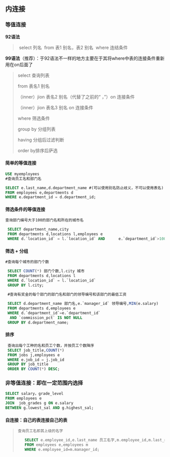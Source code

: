 ## 内连接

### 等值连接

**92语法**

> ​	select 列名
> ​	from 表1 别名，表2 别名
> ​	where 连结条件 

**99语法**（推荐）：于92语法不一样的地方主要在于其将where中表的连接条件重新用在on后面了

> select 查询列表
>
> from 表名1 别名
>
> （inner）jion 表名2 别名（代替了之前的“  ，”）on 连接条件
>
> （inner）jion 表名3 别名    on 连接条件
>
> where 筛选条件
>
> group by 分组列表
>
> having 分组后过滤判断
>
> order by排序后萨选

#### 简单的等值连接

```sql
USE myemployees
#查询员工名和部门名

SELECT e.last_name,d.department_name #(可以使用别名防止歧义，不可以使用表名)
FROM employees e,departments d
WHERE e.department_id = d.department_id;
```

#### 筛选条件的等值连接

```sql
查询部门编号大于100的部门名和所在的城市名

 SELECT department_name,city
 FROM departments d,locations l,employees e
 WHERE d.`location_id` = l.`location_id` AND      e.`department_id`>100;
```

#### 筛选 + 分组

```sql
#查询每个城市的部门个数

 SELECT COUNT(*) 部门个数,l.city 城市
 FROM departments d,locations l
 WHERE d.`location_id` = l.`location_id`
 GROUP BY l.city;

 #查询有奖金的每个部门的部门名和部门的领导编号和该部门的最低工资
 
 SELECT d.department_name 部门名,e.`manager_id` 领导编号,MIN(e.salary)
 FROM departments d,employees e
 WHERE d.`department_id`=e.`department_id`
  AND `commission_pct` IS NOT NULL
 GROUP BY d.department_name;
```

 #### 排序
```sql
 查询出每个工种的名和员工个数，并按员工个数降序
 SELECT job_title,COUNT(*)
 FROM jobs j,employees e
 WHERE e.job_id = j.job_id
 GROUP BY job_title
 ORDER BY COUNT(*) DESC;
```

### 非等值连接：即在一定范围内选择


```sql
SELECT salary，grade_level
FROM employees e
JOIN  job_grades g ON e.salary 
BETWEEN g.lowest_sal AND g.highest_sal;
```
#### 自连接：自己的表连接自己的表

> 
>
> ```sql
> 查询员工名即其上级的名字
> 
>    SELECT e.employee_id,e.last_name 员工名字,m.employee_id,m.last_name 上级
>    FROM employees e,employees m
>    WHERE e.employee_id=m.manager_id;
> ```
